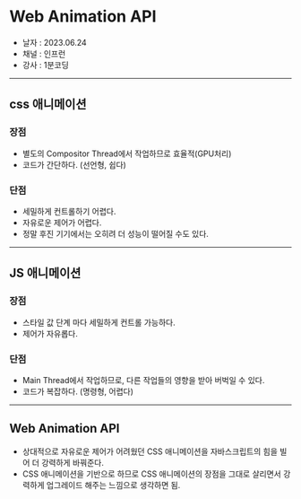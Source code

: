 # Web Animation API
- 날자 : 2023.06.24
- 채널 : 인프런
- 강사 : 1분코딩

---
## css 애니메이션
### 장점
- 별도의 Compositor Thread에서 작업하므로 효율적(GPU처리)
- 코드가 간단하다. (선언형, 쉽다)
  
### 단점
- 세밀하게 컨트롤하기 어렵다.
- 자유로운 제어가 어렵다.
- 정말 후진 기기에서는 오히려 더 성능이 떨어질 수도 있다.

---
## JS 애니메이션
### 장점
- 스타일 값 단계 마다 세밀하게 컨트롤 가능하다.
- 제어가 자유롭다.

### 단점
- Main Thread에서 작업하므로, 다른 작업들의 영향을 받아 버벅일 수 있다.
- 코드가 복잡하다. (명령형, 어렵다)

---
## Web Animation API
- 상대적으로 자유로운 제어가 어려웠던 CSS 애니메이션을 자바스크립트의 힘을 빌어 더 강력하게 바꿔준다.
- CSS 애니메이션을 기반으로 하므로 CSS 애니메이션의 장점을 그대로 살리면서 강력하게 업그레이드 해주는 느낌으로 생각하면 됨.

